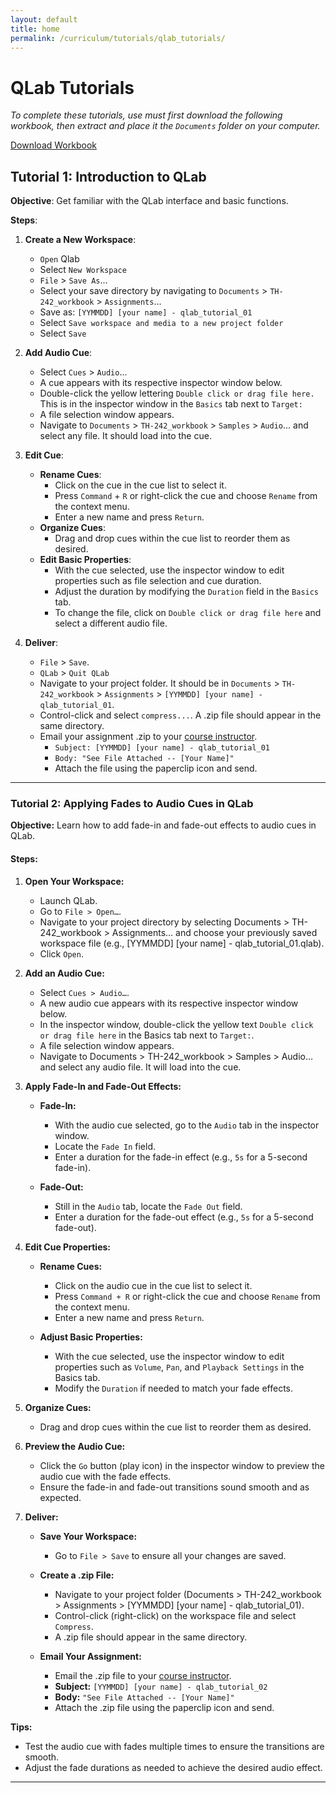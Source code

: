 ```yaml
---
layout: default
title: home
permalink: /curriculum/tutorials/qlab_tutorials/
---
```

# QLab Tutorials
*To complete these tutorials, use must first download the following workbook, then extract and place it the `Documents` folder on your computer.*

<a href="https://github.com/nmutdav/guidebook/raw/master/curriculum/workbooks/TH-242_workbook.zip" download="TH-242_workbook.zip" class="download-button">
    Download Workbook
</a>


## Tutorial 1: Introduction to QLab

**Objective**: Get familiar with the QLab interface and basic functions.

**Steps**:

1. **Create a New Workspace**:
   - `Open` Qlab
   - Select `New Workspace`
   - `File` > `Save As`...
   - Select your save directory by navigating to `Documents` > `TH-242_workbook` > `Assignments`...
   - Save as: `[YYMMDD] [your name] - qlab_tutorial_01`
   - Select `Save workspace and media to a new project folder`
   - Select `Save`

2. **Add Audio Cue**:
   - Select `Cues` > `Audio`...
   - A cue appears with its respective inspector window below.
   - Double-click the yellow lettering `Double click or drag file here.` This is in the inspector window in the `Basics` tab next to `Target:`
   - A file selection window appears.
   - Navigate to `Documents` > `TH-242_workbook` > `Samples` > `Audio`... and select any file. It should load into the cue.

3. **Edit Cue**:
   - **Rename Cues**: 
     - Click on the cue in the cue list to select it.
     - Press `Command` + `R` or right-click the cue and choose `Rename` from the context menu.
     - Enter a new name and press `Return`.
   - **Organize Cues**:
     - Drag and drop cues within the cue list to reorder them as desired.
   - **Edit Basic Properties**:
     - With the cue selected, use the inspector window to edit properties such as file selection and cue duration.
     - Adjust the duration by modifying the `Duration` field in the `Basics` tab.
     - To change the file, click on `Double click or drag file here` and select a different audio file.

4. **Deliver**:
   - `File` > `Save`.
   - `QLab` > `Quit QLab`
   - Navigate to your project folder. It should be in `Documents` > `TH-242_workbook` > `Assignments` > `[YYMMDD] [your name] - qlab_tutorial_01`.
   - Control-click and select `compress...`. A .zip file should appear in the same directory.
   - Email your assignment .zip to your [course instructor](mailto:dmrakovc@nmu.edu).
     - `Subject: [YYMMDD] [your name] - qlab_tutorial_01`
     - `Body: "See File Attached -- [Your Name]"`
     - Attach the file using the paperclip icon and send.

---
### Tutorial 2: Applying Fades to Audio Cues in QLab

**Objective:** Learn how to add fade-in and fade-out effects to audio cues in QLab.

#### **Steps:**

1. **Open Your Workspace:**
   - Launch QLab.
   - Go to `File > Open…`.
   - Navigate to your project directory by selecting Documents > TH-242_workbook > Assignments… and choose your previously saved workspace file (e.g., [YYMMDD] [your name] - qlab_tutorial_01.qlab).
   - Click `Open`.

2. **Add an Audio Cue:**
   - Select `Cues > Audio…`.
   - A new audio cue appears with its respective inspector window below.
   - In the inspector window, double-click the yellow text `Double click or drag file here` in the Basics tab next to `Target:`.
   - A file selection window appears.
   - Navigate to Documents > TH-242_workbook > Samples > Audio… and select any audio file. It will load into the cue.

3. **Apply Fade-In and Fade-Out Effects:**
   - **Fade-In:**
     - With the audio cue selected, go to the `Audio` tab in the inspector window.
     - Locate the `Fade In` field.
     - Enter a duration for the fade-in effect (e.g., `5s` for a 5-second fade-in).

   - **Fade-Out:**
     - Still in the `Audio` tab, locate the `Fade Out` field.
     - Enter a duration for the fade-out effect (e.g., `5s` for a 5-second fade-out).

4. **Edit Cue Properties:**
   - **Rename Cues:**
     - Click on the audio cue in the cue list to select it.
     - Press `Command + R` or right-click the cue and choose `Rename` from the context menu.
     - Enter a new name and press `Return`.

   - **Adjust Basic Properties:**
     - With the cue selected, use the inspector window to edit properties such as `Volume`, `Pan`, and `Playback Settings` in the Basics tab.
     - Modify the `Duration` if needed to match your fade effects.

5. **Organize Cues:**
   - Drag and drop cues within the cue list to reorder them as desired.

6. **Preview the Audio Cue:**
   - Click the `Go` button (play icon) in the inspector window to preview the audio cue with the fade effects.
   - Ensure the fade-in and fade-out transitions sound smooth and as expected.

7. **Deliver:**
   - **Save Your Workspace:**
     - Go to `File > Save` to ensure all your changes are saved.

   - **Create a .zip File:**
     - Navigate to your project folder (Documents > TH-242_workbook > Assignments > [YYMMDD] [your name] - qlab_tutorial_01).
     - Control-click (right-click) on the workspace file and select `Compress`.
     - A .zip file should appear in the same directory.

   - **Email Your Assignment:**
     - Email the .zip file to your [course instructor](mailto:dmrakovc@nmu.edu).
     - **Subject:** `[YYMMDD] [your name] - qlab_tutorial_02`
     - **Body:** `"See File Attached -- [Your Name]"`
     - Attach the .zip file using the paperclip icon and send.

**Tips:**
- Test the audio cue with fades multiple times to ensure the transitions are smooth.
- Adjust the fade durations as needed to achieve the desired audio effect.

---